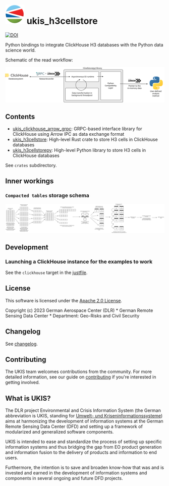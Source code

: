 # [![UKIS](https://raw.githubusercontent.com/dlr-eoc/ukis-csmask/main/img/ukis-logo.png)](https://www.dlr.de/eoc/en/desktopdefault.aspx/tabid-5413/10560_read-21914/) ukis_h3cellstore

[![DOI](https://zenodo.org/badge/587299179.svg)](https://zenodo.org/badge/latestdoi/587299179)

Python bindings to integrate ClickHouse H3 databases with the Python data science world.

Schematic of the read workflow:

![](doc/img/h3cellstorepy-read.svg)

## Contents

- [ukis_clickhouse_arrow_grpc](crates/ukis_clickhouse_arrow_grpc/README.md): GRPC-based interface library for ClickHouse using Arrow IPC as data exchange format
- [ukis_h3cellstore](crates/ukis_h3cellstore/README.md): High-level Rust crate to store H3 cells in ClickHouse databases
- [ukis_h3cellstorepy](crates/ukis_h3cellstorepy/README.md): High-level Python library to store H3 cells in ClickHouse databases

See `crates` subdirectory.

## Inner workings

### `Compacted tables` storage schema

![](doc/img/storing-dataframes.svg)


## Development

### Launching a ClickHouse instance for the examples to work

See the `clickhouse` target in the [justfile](justfile).


## License
This software is licensed under the [Apache 2.0 License](https://github.com/dlr-eoc/ukis-h3cellstore/blob/master/LICENSE.txt).

Copyright (c) 2023 German Aerospace Center (DLR) * German Remote Sensing Data Center * Department: Geo-Risks and Civil Security


## Changelog
See [changelog](https://github.com/dlr-eoc/ukis-h3cellstore/blob/master/CHANGES.md).

## Contributing
The UKIS team welcomes contributions from the community.
For more detailed information, see our guide on [contributing](https://github.com/dlr-eoc/ukis-h3cellstore/blob/master/CONTRIBUTING.md) if you're interested in getting involved.

## What is UKIS?
The DLR project Environmental and Crisis Information System (the German abbreviation is UKIS, standing for [Umwelt- und Kriseninformationssysteme](https://www.dlr.de/eoc/en/desktopdefault.aspx/tabid-5413/10560_read-21914/)) aims at harmonizing the development of information systems at the German Remote Sensing Data Center (DFD) and setting up a framework of modularized and generalized software components.

UKIS is intended to ease and standardize the process of setting up specific information systems and thus bridging the gap from EO product generation and information fusion to the delivery of products and information to end users.

Furthermore, the intention is to save and broaden know-how that was and is invested and earned in the development of information systems and components in several ongoing and future DFD projects.
